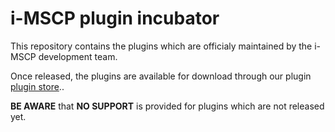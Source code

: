 # i-MSCP plugin incubator

This repository contains the plugins which are officialy maintained by the i-MSCP development team.

Once released, the plugins are available for download through our plugin [plugin store](http://i-mscp.net/filebase/index.php/Filebase/)..

**BE AWARE** that **NO SUPPORT** is provided for plugins which are not released yet.
